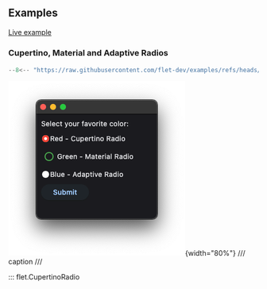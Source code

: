 ## Examples

[Live example](https://flet-controls-gallery.fly.dev/input/cupertinoradio)

### Cupertino, Material and Adaptive Radios

```python
--8<-- "https://raw.githubusercontent.com/flet-dev/examples/refs/heads/v1-docs/python/controls/cupertino-radio/cupertino-material-and-adaptive.py"
```

![cupertino-material-and-adaptive](https://raw.githubusercontent.com/flet-dev/examples/v1-docs/python/controls/cupertino-radio/media/cupertino-material-and-adaptive.png){width="80%"}
/// caption
///

::: flet.CupertinoRadio
